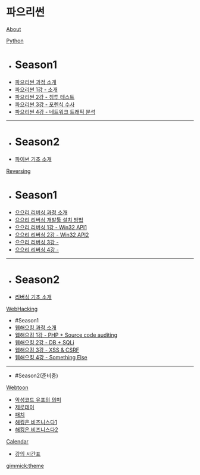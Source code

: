 <!--
  -- Name of your wiki
  -- Do NOT remove the leading `#` character.
  -->

# 파으리썬


<!--
  -- Default theme
  -- (Read: http://dynalon.github.io/mdwiki/#!customizing.md#Theme_chooser)
  -->



<!--
  -- Navigation
  -- (Read: http://dynalon.github.io/mdwiki/#!quickstart.md#Adding_a_navigation)
  -->

[About](pages/about.md)

[Python]()
  
  * # Season1
  * [파으리썬 과정 소개](python/season1/00.md)
  * [파으리썬 1강 - 소개](python/season1/01.md)
  * [파으리썬 2강 - 침투 테스트](python/season1/02.md)
  * [파으리썬 3강 - 포렌식 수사](python/season1/03.md)
  * [파으리썬 4강 - 네트워크 트래픽 분석](python/season1/04.md)
  - - - -
  * # Season2
  * [파이썬 기초 소개](python/season2/00.md)

[Reversing]()

  * # Season1
  * [으으리 리버싱 과정 소개](reversing/season1/000.md)
  * [으으리 리버싱 개발툴 설치 방법](reversing/season1/001.md)
  * [으으리 리버싱 1강 - Win32 API1](reversing/season1/01.md)
  * [으으리 리버싱 2강 - Win32 API2](reversing/season1/02.md)
  * [으으리 리버싱 3강 - ](reversing/season1/03.md)
  * [으으리 리버싱 4강 - ](reversing/season1/04.md)
  - - - -
  * # Season2
  * [리버싱 기초 소개](reversion/season2/00.md)

[WebHacking]()

  * #Season1
  * [웹해으킹 과정 소개](webhacking/season1/00.md)
  * [웹해으킹 1강 - PHP + Source code auditing](webhacking/season1/01.md)
  * [웹해으킹 2강 - DB + SQLi](webhacking/season1/02.md)
  * [웹해으킹 3강 - XSS & CSRF](webhacking/season1/03.md)
  * [웹해으킹 4강 - Something Else](webhacking/season1/04.md)
  - - - -
  * #Season2(준비중)

[Webtoon]()

  * [악성코드 유포의 의미](webtoon/malware_distribute.md)
  * [제로데이](webtoon/zeroday.md)
  * [패치](webtoon/patch.md)
  * [해킹은 비즈니스다1](webtoon/hacking_is_business1.md)
  * [해킹은 비즈니스다2](webtoon/hacking_is_business2.md)

[Calendar]()

  * [강의 시간표](pages/calendar.md)

<!-- A more complex navigation example: ----------------------------------------

[Menu Item 1]()

  * # SubMenu Heading 1
  * [SubMenu Item 1](pages/subitem1.md)
  * [SubMenu Item 2](pages/subitem2.md)
  - - - -
  * # SubMenu Heading 2
  * [SubMenu Item 3](pages/subitem3.md)
  - - - -
  * # SubMenu Heading 3
  * [SubMenu Item 3](pages/subitem3.md)

[Menu Item 2](pages/item2.md)

[Menu Item 3](pages/item3.md)

---------------------------------------------------------------------------- -->

<!--
  -- Change the Language
  -- Could be useful when there's more than one language wiki.
  -->

<!--
[Change the Language]()

  * [English (United States)](/en_US/)
  * [English (United Kingdom)](/en_GB/)
  * [Italian](/it/)
-->

<!--
  -- Let the user choose a theme
  -- (Read: http://dynalon.github.io/mdwiki/#!quickstart.md#Adding_a_navigation)
  -->

<!--
[gimmick:themechooser](Choose theme)
-->


[gimmick:theme](cosmo)
